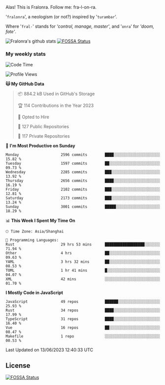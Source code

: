 Alas! This is Fralonra. Follow me: fra-l-on-ra.

'`fralonra`', a neologism (or not?) inspired by '`turambar`'.

Where '`fral-`' stands for *'control, manage, master'*, and '`onra`' for *'doom, fate'*.

![Fralonra's github stats](https://github-readme-stats.vercel.app/api?username=fralonra)
[![FOSSA Status](https://app.fossa.com/api/projects/git%2Bgithub.com%2Ffralonra%2Ffralonra.svg?type=shield)](https://app.fossa.com/projects/git%2Bgithub.com%2Ffralonra%2Ffralonra?ref=badge_shield)

### My weekly stats

<!--START_SECTION:waka-->
![Code Time](http://img.shields.io/badge/Code%20Time-3%2C551%20hrs%205%20mins-blue)

![Profile Views](http://img.shields.io/badge/Profile%20Views-0-blue)

**🐱 My GitHub Data** 

> 📦 884.2 kB Used in GitHub's Storage 
 > 
> 🏆 114 Contributions in the Year 2023
 > 
> 💼 Opted to Hire
 > 
> 📜 127 Public Repositories 
 > 
> 🔑 117 Private Repositories 
 > 
📅 **I'm Most Productive on Sunday** 

```text
Monday                   2596 commits        ████░░░░░░░░░░░░░░░░░░░░░   15.82 % 
Tuesday                  1597 commits        ██░░░░░░░░░░░░░░░░░░░░░░░   09.73 % 
Wednesday                2285 commits        ███░░░░░░░░░░░░░░░░░░░░░░   13.92 % 
Thursday                 2656 commits        ████░░░░░░░░░░░░░░░░░░░░░   16.19 % 
Friday                   2102 commits        ███░░░░░░░░░░░░░░░░░░░░░░   12.81 % 
Saturday                 2173 commits        ███░░░░░░░░░░░░░░░░░░░░░░   13.24 % 
Sunday                   3001 commits        █████░░░░░░░░░░░░░░░░░░░░   18.29 % 
```


📊 **This Week I Spent My Time On** 

```text
🕑︎ Time Zone: Asia/Shanghai

💬 Programming Languages: 
Rust                     29 hrs 53 mins      ██████████████████░░░░░░░   71.94 % 
Other                    4 hrs               ██░░░░░░░░░░░░░░░░░░░░░░░   09.63 % 
YAML                     3 hrs 32 mins       ██░░░░░░░░░░░░░░░░░░░░░░░   08.53 % 
TOML                     1 hr 41 mins        █░░░░░░░░░░░░░░░░░░░░░░░░   04.07 % 
XML                      42 mins             ░░░░░░░░░░░░░░░░░░░░░░░░░   01.70 % 
```

**I Mostly Code in JavaScript** 

```text
JavaScript               49 repos            ██████░░░░░░░░░░░░░░░░░░░   25.93 % 
Rust                     34 repos            ████░░░░░░░░░░░░░░░░░░░░░   17.99 % 
TypeScript               31 repos            ████░░░░░░░░░░░░░░░░░░░░░   16.40 % 
Vue                      16 repos            ██░░░░░░░░░░░░░░░░░░░░░░░   08.47 % 
Makefile                 1 repo              ░░░░░░░░░░░░░░░░░░░░░░░░░   00.53 % 
```




 Last Updated on 13/06/2023 12:40:33 UTC
<!--END_SECTION:waka-->

## License
[![FOSSA Status](https://app.fossa.com/api/projects/git%2Bgithub.com%2Ffralonra%2Ffralonra.svg?type=large)](https://app.fossa.com/projects/git%2Bgithub.com%2Ffralonra%2Ffralonra?ref=badge_large)